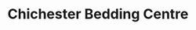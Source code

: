 ---
title: "Chichester Bedding Centre"
url: /bosham-chichester/chichester-bedding-centre/
shop: Betten
---